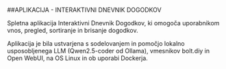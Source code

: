 ##APLIKACIJA - INTERAKTIVNI DNEVNIK DOGODKOV

Spletna aplikacija Interaktivni Dnevnik Dogodkov, ki omogoča uporabnikom vnos, pregled, sortiranje in brisanje dogodkov.

Aplikacija je bila ustvarjena s sodelovanjem in pomočjo lokalno usposobljenega LLM (Qwen2.5-coder od Ollama), vmesnikov bolt.diy in Open WebUI, na OS Linux in ob uporabi Dockerja.
